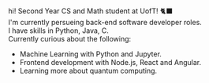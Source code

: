 hi! 
Second Year CS and Math student at UofT! 🐈‍⬛  
I'm currently persueing back-end software developer roles.  
I have skills in Python, Java, C.  
Currently curious about the following:
  - Machine Learning with Python and Jupyter.
  - Frontend development with Node.js, React and Angular.
  - Learning more about quantum computing.



